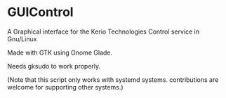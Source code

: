 # GUIControl
A Graphical interface for the Kerio Technologies Control service in Gnu/Linux

Made with GTK using Gnome Glade.

Needs gksudo to work properly.

(Note that this script only works with systemd systems. contributions are welcome for supporting other systems.)
